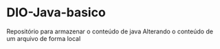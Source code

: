 # DIO-Java-basico
Repositório para armazenar o conteúdo de java
Alterando o conteúdo de um arquivo de forma local